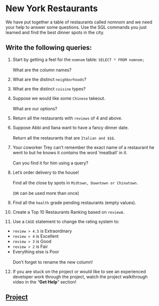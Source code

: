 # New York Restaurants

We have put together a table of restaurants called nomnom and we need your help to answer some questions. Use the SQL commands you just learned and find the best dinner spots in the city.

## Write the following queries:

1. Start by getting a feel for the ```nomnom``` table:
```SELECT * FROM nomnom;```
<br /><br />What are the column names?

2. What are the distinct ```neighborhoods```?

3. What are the distinct ```cuisine``` types?

4. Suppose we would like some ```Chinese``` takeout.
<br /><br />What are our options?

5. Return all the restaurants with ```reviews``` of 4 and above.

6. Suppose Abbi and Ilana want to have a fancy dinner date.
<br /><br />Return all the restaurants that are ```Italian and $$$```.

7. Your coworker Trey can’t remember the exact name of a restaurant he went to but he knows it *contains* the word ‘meatball’ in it.
<br /><br />Can you find it for him using a query?

8. Let’s order delivery to the house!
<br /><br />Find all the close by spots in ```Midtown, Downtown or Chinatown```.
<br /><br />(```OR``` can be used more than once)

9. Find all the ```health``` grade pending restaurants (empty values).

10. Create a Top 10 Restaurants Ranking based on ```review```s.

11. Use a ```CASE``` statement to change the rating system to:
  * ```review > 4.5``` is Extraordinary
  * ```review > 4``` is Excellent
  * ```review > 3``` is Good
  * ```review > 2``` is Fair
  * Everything else is Poor
<br /><br />Don’t forget to rename the new column!

12. If you are stuck on the project or would like to see an experienced developer work through the project, watch the project walkthrough video in the “**Get Help**“ section!

## [Project](query_ny_restaurants.sqlite)
